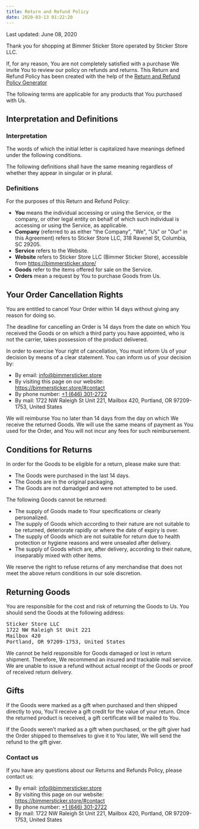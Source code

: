 ```yaml
---
title: Return and Refund Policy
date: 2020-03-13 01:22:20
---
```


Last updated: June 08, 2020

Thank you for shopping at Bimmer Sticker Store operated by Sticker Store LLC.

If, for any reason, You are not completely satisfied with a purchase We invite You to review our policy on refunds and returns. This Return and Refund Policy has been created with the help of the <a href="https://www.termsfeed.com/return-refund-policy-generator/" target="_blank">Return and Refund Policy Generator</a>

The following terms are applicable for any products that You purchased with Us.

## Interpretation and Definitions

### Interpretation

The words of which the initial letter is capitalized have meanings defined under the following conditions.

The following definitions shall have the same meaning regardless of whether they appear in singular or in plural.

### Definitions
For the purposes of this Return and Refund Policy:

* **You** means the individual accessing or using the Service, or the company, or other legal entity on behalf of which such individual is accessing or using the Service, as applicable.
* **Company** (referred to as either &quot;the Company&quot;, &quot;We&quot;, &quot;Us&quot; or &quot;Our&quot; in this Agreement) refers to Sticker Store LLC, 318 Ravenel St, Columbia, SC 29205.
* **Service** refers to the Website.
* **Website** refers to Sticker Store LLC (Bimmer Sticker Store), accessible from <a href="https://bimmersticker.store/" rel="external nofollow noopener" target="_blank">https://bimmersticker.store/</a>
* **Goods** refer to the items offered for sale on the Service.
* **Orders** mean a request by You to purchase Goods from Us.

## Your Order Cancellation Rights

You are entitled to cancel Your Order within 14 days without giving any reason for doing so.

The deadline for cancelling an Order is 14 days from the date on which You received the Goods or on which a third party you have appointed, who is not the carrier, takes possession of the product delivered.

In order to exercise Your right of cancellation, You must inform Us of your decision by means of a clear statement. You can inform us of your decision by:

* By email: <a href="mailto:&#105;&#110;&#102;&#111;&#064;&#098;&#105;&#109;&#109;&#101;&#114;&#115;&#116;&#105;&#099;&#107;&#101;&#114;&#046;&#115;&#116;&#111;&#114;&#101;">&#105;&#110;&#102;&#111;&#064;&#098;&#105;&#109;&#109;&#101;&#114;&#115;&#116;&#105;&#099;&#107;&#101;&#114;&#046;&#115;&#116;&#111;&#114;&#101;</a>
* By visiting this page on our website: https://bimmersticker.store/#contact
* By phone number: <a href="tel:+&#049;&#054;&#052;&#054;&#051;&#048;&#049;&#050;&#055;&#050;&#050;">+&#049;&#032;(&#054;&#052;&#054;)&#032;&#051;&#048;&#049;&#045;&#050;&#055;&#050;&#050;</a>
* By mail: 1722 NW Raleigh St Unit 221, Mailbox 420, Portland, OR 97209-1753, United States


We will reimburse You no later than 14 days from the day on which We receive the returned Goods. We will use the same means of payment as You used for the Order, and You will not incur any fees for such reimbursement.

## Conditions for Returns
In order for the Goods to be eligible for a return, please make sure that:
* The Goods were purchased in the last 14 days.
* The Goods are in the original packaging.
* The Goods are not damadged and were not attempted to be used.

The following Goods cannot be returned:
* The supply of Goods made to Your specifications or clearly personalized.
* The supply of Goods which according to their nature are not suitable to be returned, deteriorate rapidly or where the date of expiry is over.
* The supply of Goods which are not suitable for return due to health protection or hygiene reasons and were unsealed after delivery.
* The supply of Goods which are, after delivery, according to their nature, inseparably mixed with other items.

We reserve the right to refuse returns of any merchandise that does not meet the above return conditions in our sole discretion.

## Returning Goods

You are responsible for the cost and risk of returning the Goods to Us. You should send the Goods at the following address:

<pre>Sticker Store LLC
1722 NW Raleigh St Unit 221
Mailbox 420
Portland, OR 97209-1753, United States
</pre>

We cannot be held responsible for Goods damaged or lost in return shipment. Therefore, We recommend an insured and trackable mail service. We are unable to issue a refund without actual receipt of the Goods or proof of received return delivery.

## Gifts

If the Goods were marked as a gift when purchased and then shipped directly to you, You'll receive a gift credit for the value of your return. Once the returned product is received, a gift certificate will be mailed to You.

If the Goods weren’t marked as a gift when purchased, or the gift giver had the Order shipped to themselves to give it to You later, We will send the refund to the gift giver.

### Contact us

If you have any questions about our Returns and Refunds Policy, please contact us:

* By email: <a href="mailto:&#105;&#110;&#102;&#111;&#064;&#098;&#105;&#109;&#109;&#101;&#114;&#115;&#116;&#105;&#099;&#107;&#101;&#114;&#046;&#115;&#116;&#111;&#114;&#101;">&#105;&#110;&#102;&#111;&#064;&#098;&#105;&#109;&#109;&#101;&#114;&#115;&#116;&#105;&#099;&#107;&#101;&#114;&#046;&#115;&#116;&#111;&#114;&#101;</a>
* By visiting this page on our website: https://bimmersticker.store/#contact
* By phone number: <a href="tel:+&#049;&#054;&#052;&#054;&#051;&#048;&#049;&#050;&#055;&#050;&#050;">+&#049;&#032;(&#054;&#052;&#054;)&#032;&#051;&#048;&#049;&#045;&#050;&#055;&#050;&#050;</a>   
* By mail: 1722 NW Raleigh St Unit 221, Mailbox 420, Portland, OR 97209-1753, United States